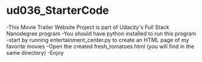 # ud036_StarterCode
-This Movie Trailer Website Project is part of Udacity's Full Stack Nanodegree program
-You should have python installed to run this program
-start by running entertainment_center.py to create an HTML page of my favorite movies
-Open the created fresh_tomatoes.html (you will find in the same directory)
-Enjoy
